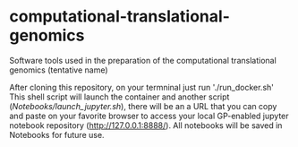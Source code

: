 # computational-translational-genomics
Software tools used in the preparation of the computational translational genomics (tentative name)

After cloning this repository, on your termninal just run
'./run_docker.sh'
This shell script will launch the container and another script (*Notebooks/launch_jupyter.sh*), there will be an a URL that you can copy and paste on your favorite browser to access your local GP-enabled jupyter notebook repository (http://127.0.0.1:8888/). All notebooks will be saved in Notebooks for future use.
